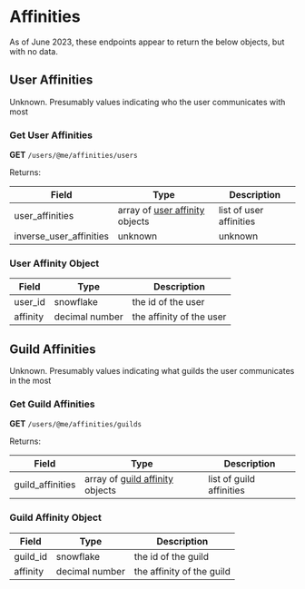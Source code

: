 # Affinities

As of June 2023, these endpoints appear to return the below objects, but with no data.

## User Affinities

Unknown. Presumably values indicating who the user communicates with most<br>

### Get User Affinities

**GET** `/users/@me/affinities/users`<br>

Returns:

| Field                   | Type                                                    | Description             |
|-------------------------|---------------------------------------------------------|-------------------------|
| user_affinities         | array of [user affinity](#user-affinity-object) objects | list of user affinities |
| inverse_user_affinities | unknown                                                 | unknown                 |

### User Affinity Object

| Field    | Type           | Description              |
|----------|----------------|--------------------------|
| user_id  | snowflake      | the id of the user       |
| affinity | decimal number | the affinity of the user |

## Guild Affinities

Unknown. Presumably values indicating what guilds the user communicates in the most<br>

### Get Guild Affinities

**GET** `/users/@me/affinities/guilds`<br>

Returns:

| Field            | Type                                                      | Description              |
|------------------|-----------------------------------------------------------|--------------------------|
| guild_affinities | array of [guild affinity](#guild-affinity-object) objects | list of guild affinities |

### Guild Affinity Object

| Field    | Type           | Description               |
|----------|----------------|---------------------------|
| guild_id | snowflake      | the id of the guild       |
| affinity | decimal number | the affinity of the guild |
